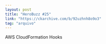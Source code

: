 ```yaml
---
layout: post
title: "HeroBuzz #25"
link: "https://ckarchive.com/b/92uzhnh8o9o3"
tag: "arquivo"
---
```

AWS CloudFormation Hooks
